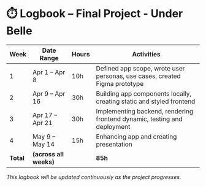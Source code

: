 
# ⏱️ Logbook – Final Project - Under Belle



| Week | Date Range       | Hours | Activities                                                                 |
|------|------------------|-------|----------------------------------------------------------------------------|
| 1    | Apr 1 – Apr 8    | 10h   | Defined app scope, wrote user personas, use cases, created Figma prototype |
| 2    | Apr 9 – Apr 16   | 30h   | Building app components locally, creating static and styled frontend       |
| 3    | Apr 17 – Apr 21  | 30h   | Implementing backend, rendering frontend dynamic, testing and deployment   |
| 4    | May 9 – May 14   | 15h   | Enhancing app and creating presentation                                    |
| **Total** | **(across all weeks)** |       | **85h**                                                         |


*This logbook will be updated continuously as the project progresses.*
